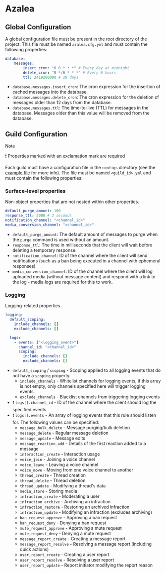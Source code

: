 # Azalea

## Global Configuration

A global configuration file must be present in the root directory of the project. This file must be named `azalea.cfg.yml` and must contain the following properties:

```yaml
database:
    messages:
        insert_cron: "0 0 * * *" # Every day at midnight
        delete_cron: "0 */6 * * *" # Every 6 hours
        ttl: 2419200000 # 28 days
```

* `database.messages.insert_cron`: The cron expression for the insertion of cached messages into the database.
* `database.messages.delete_cron`: The cron expression for the deletion of messages older than 12 days from the database.
* `database.messages.ttl`: The time-to-live (TTL) for messages in the database. Messages older than this value will be removed from the database.

## Guild Configuration

> [!NOTE]
> ❗ Properties marked with an exclamation mark are required

Each guild must have a configuration file in the `configs` directory (see the [example file](/configs/example.yml) for more info). The file must be named `<guild_id>.yml` and must contain the following properties:

### Surface-level properties

Non-object properties that are not nested within other properties.

```yaml
default_purge_amount: 100
response_ttl: 3000 # 3 seconds
notification_channel: "<channel_id>"
media_conversion_channel: "<channel_id>"
```

* `default_purge_amount`: The default amount of messages to purge when the `purge` command is used without an amount.
* `response_ttl`: The time in milliseconds that the client will wait before deleting a temporary response.
* `notification_channel`: ID of the channel where the client will send notifications (such as a ban being executed in a channel with ephemeral responses)
* `media_conversion_channel`: ID of the channel where the client will log uploaded media (without message content) and respond with a link to the log - media logs are required for this to work.

### Logging

Logging-related properties.

```yaml
logging:
  default_scoping:
    include_channels: []
    exclude_channels: []

  logs:
    - events: ["<logging_event>"]
      channel_id: "<channel_id>"
      scoping:
        include_channels: []
        exclude_channels: []
```

* `default_scoping` / `scoping` - Scoping applied to all logging events that do not have a `scoping` property.
  * `include_channels` - Whitelist channels for logging events, if this array is not empty, only channels specified here will trigger logging events.
  * `exclude_channels` - Blacklist channels from triggering logging events
* ❗ `logs[].channel_id` - ID of the channel where the client should log the specified events.
* ❗ `logs[].events` - An array of logging events that this rule should listen for. The following values can be specified:
  * `message_bulk_delete` - Message purging/bulk deletion
  * `message_delete` - Regular message deletion
  * `message_update` - Message edits
  * `message_reaction_add` - Details of the first reaction added to a message
  * `interaction_create` - Interaction usage 
  * `voice_join` - Joining a voice channel
  * `voice_leave` - Leaving a voice channel
  * `voice_move` - Moving from one voice channel to another
  * `thread_create` - Thread creation
  * `thread_delete` - Thread deletion
  * `thread_update` - Modifying a thread's data
  * `media_store` - Storing media
  * `infraction_create` - Moderating a user
  * `infraction_archive` - Archiving an infraction 
  * `infraction_restore` - Restoring an archived infraction
  * `infraction_update` - Modifying an infraction (excludes archiving)
  * `ban_request_approve` - Approving a ban request
  * `ban_request_deny` - Denying a ban request
  * `mute_request_approve` - Approving a mute request
  * `mute_request_deny` - Denying a mute request
  * `message_report_create` - Creating a message report
  * `message_report_resolve` - Resolving a message report (including quick actions)
  * `user_report_create` - Creating a user report
  * `user_report_resolve` - Resolving a user report
  * `user_report_update` - Report initiator modifying the report reason